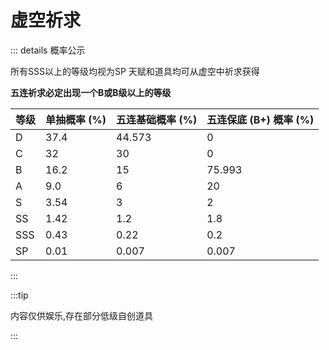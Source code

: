 # 虚空祈求

::: details 概率公示

所有SSS以上的等级均视为SP
天赋和道具均可从虚空中祈求获得

**五连祈求必定出现一个B或B级以上的等级**

| 等级 | 单抽概率 (%) | 五连基础概率 (%) | 五连保底 (B+) 概率 (%) |
| :------- | :----------- | :--------------- | :--------------------- |
| D        | 37.4         | 44.573           | 0                      |
| C        | 32           | 30               | 0                      |
| B        | 16.2         | 15               | 75.993                 |
| A        | 9.0          | 6                | 20                     |
| S        | 3.54         | 3                | 2                      |
| SS       | 1.42         | 1.2              | 1.8                    |
| SSS      | 0.43         | 0.22             | 0.2                    |
| SP       | 0.01         | 0.007            | 0.007                  |

:::

:::tip

内容仅供娱乐,存在部分低级自创道具

:::


<script setup>
import { cardData } from '../js/cards.js'
</script>

<GachaSimulator :cardData="cardData" />